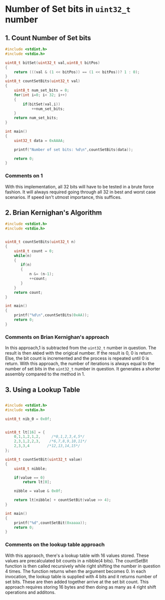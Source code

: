 
# Number of Set bits in `uint32_t` number


## 1. Count Number of Set bits
```C
#include <stdint.h>
#include <stdio.h>

uint8_t bitSet(uint32_t val,uint8_t bitPos)
{
    return (((val & (1 << bitPos)) == (1 << bitPos))? 1 : 0);
}
uint8_t countSetBits(uint32_t val)
{
    uint8_t num_set_bits = 0;
    for(int i=0; i< 32; i++)
    {
        if(bitSet(val,i))
            ++num_set_bits;
    }
    return num_set_bits;
}

int main()
{
    uint32_t data = 0xAAAA;

    printf("Number of set bits: %d\n",countSetBits(data));

    return 0;
}
```

### Comments on 1
With this implementation, all 32 bits will have to be tested in a brute force fashion. It will always required going through all 32 in best and worst case scenarios. If speed isn't utmost importance, this suffices.

## 2. Brian Kernighan's Algorithm 
```C
#include <stdint.h>
#include <stdio.h>


uint8_t countSetBits(uint32_t n)
{
    uint8_t count = 0;
    while(n)
    {
       if(n)
       {
           n &= (n-1);
           ++count;
       }  
    }
    return count; 
}

int main()
{
    printf("%d\n",countSetBits(0xAA));
    return 0;
}

```
### Comments on Brian Kernighan's approach
In this approach,1 is subtracted from the `uint32_t` number in question. The result is then `AND`ed with the origical number. If the result is 0, 0 is return. Else, the bit count is incremented and the process is repeated until 0 is return.
With this approach, the number of iterations is always equal to the number of set bits in the `uint32_t`  number in question.
It generates a shorter assembly compared to the method in 1.

## 3. Using a Lookup Table
```C

#include <stdint.h>
#include <stdio.h>

uint8_t nib_0 = 0x0f;


uint8_t lt[16] = {
    0,1,1,2,1,2,     /*0,1,2,3,4,5*/
    2,3,1,2,2,3,    /*6,7,8,9,10,11*/
    2,3,3,4        /*12,13,14,15*/
};

uint8_t countSetBit(uint32_t value)
{
    uint8_t nibble;

    if(value == 0)
        return lt[0];

    nibble = value & 0x0f; 

    return lt[nibble] + countSetBit(value >> 4);
}

int main()
{
    printf("%d",countSetBit(0xaaaa));
    return 0;
}

```

### Comments on the lookup table approach
With this appraoch, there's a lookup table with 16 values stored. These values are precalculated bit counts in a nibble(4 bits).
The countSetBit function is then called recursively while right shifting the number in question 4 times. The function returns when the argument becomes 0. In each invocation, the lookup table is supplied with 4 bits and it returns number of set bits. These are then added together arrive at the set bit count.
This approach requires storing 16 bytes and then doing as many as 4 right shift operations and additons.

